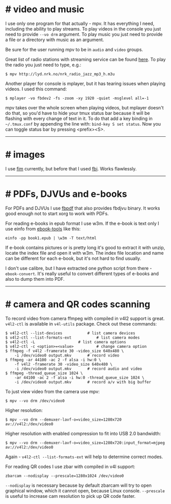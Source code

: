 
# # video and music

I use only one program for that actually - mpv. It has everything I need,
including the ability to play streams. To play videos in the console you
just need to provide `--vo drm` argument.  To play music you just need to
provide a file or a directory with music as an argument.

Be sure for the user running mpv to be in `audio` and `video` groups.

Great list of radio stations with streaming service can be found [here][00].
To play the radio you just need to type, e.g.:
```
$ mpv http://lyd.nrk.no/nrk_radio_jazz_mp3_h.m3u
```

Another player for console is mplayer, but it has tearing issues when playing
videos. I used this command:
```
$ mplayer -vo fbdev2 -fs -zoom -xy 1920 -quiet -msglevel all=-1
```
mpv takes over the whole screen when playing videos, but mplayer doesn't do
that, so you'd have to hide your tmux status bar because it will be flashing
with every change of text in it. To do that add a key binding in
`~/.tmux.conf` by appending the line with: `bind-key S set status`. Now you
can toggle status bar by pressing \<prefix\>\<S\>.

[00]:https://www.liveradio.ie/countries

-------------------------------------------------------------------------------

# # images

I use [fim][10] currently, but before that I used [fbi][11]. Works flawlessly.


[10]:https://savannah.nongnu.org/projects/fbi-improved
[11]:https://www.kraxel.org/blog/linux/fbida

-------------------------------------------------------------------------------

# # PDFs, DJVUs and e-books

For PDFs and DJVUs I use [fbpdf][20] that also provides fbdjvu binary. It
works good enough not to start xorg to work with PDFs.

For reading e-books in epub format I use w3m. If the e-book is text only I use
einfo from [ebook-tools][21] like this:
```
einfo -pp book1.epub | \w3m -T text/html
```

If e-book contains pictures or is pretty long it's good to extract it with
unzip, locate the index file and open it with w3m. The index file location and
name can be different for each e-book, but it's not hard to find usually.

I don't use calibre, but I have extracted one python script from there -
`ebook-convert`. It's really useful to convert different types of e-books and
also to dump them into PDF.

[20]:https://sourceforge.net/projects/ebook-tools/
[21]:https://github.com/aligrudi/fbpdf

-------------------------------------------------------------------------------

# # camera and QR codes scanning

To record video from camera ffmpeg with compiled in v4l2 support is great.
`v4l2-ctl` is available in `v4l-utils` package. Check out these commands:
```
$ v4l2-ctl --list-devices			# list camera devices
$ v4l2-ctl --list-formats-ext			# list camera modes
$ v4l2-ctl -L					# list camera options
$ v4l2-ctl -c <option>=<value>			# change camera option
$ ffmpeg -f v4l2 -framerate 30 -video_size 640x480 \
	-i /dev/video0 output.mkv		# record video
$ ffmpeg -ar 44100 -ac 2 -f alsa -i hw:0 \
	-f v4l2 -framerate 30 -video_size 640x480 \
	-i /dev/video0 output.mkv 		# record audio and video
$ ffmpeg -thread_queue_size 1024 \
	-ar 44100 -ac 2 -f alsa -i hw:0 -thread_queue_size 1024 \
	-i /dev/video0 output.mkv 		# record a/v with big buffer
```


To just view video from the camera use mpv:
```
$ mpv --vo drm /dev/video0
```
Higher resolution:
```
$ mpv --vo drm --demuxer-lavf-o=video_size=1280x720 av://v4l2:/dev/video0
```
Higher resolution with enabled compression to fit into USB 2.0 bandwidth:
```
$ mpv --vo drm --demuxer-lavf-o=video_size=1280x720:input_format=mjpeg av://v4l2:/dev/video0
```
Again - `v4l2-ctl --list-formats-ext` will help to determine correct modes.


For reading QR codes I use zbar with compiled in v4l support:
```
zbarcam --nodisplay --prescale=1280x1024 /dev/video0
```
`--nodisplay` is necessary because by default zbarcam will try to open
graphical window, which it cannot open, because Linux console. `--prescale` is
useful to increase cam resolution to pick up QR code faster.

